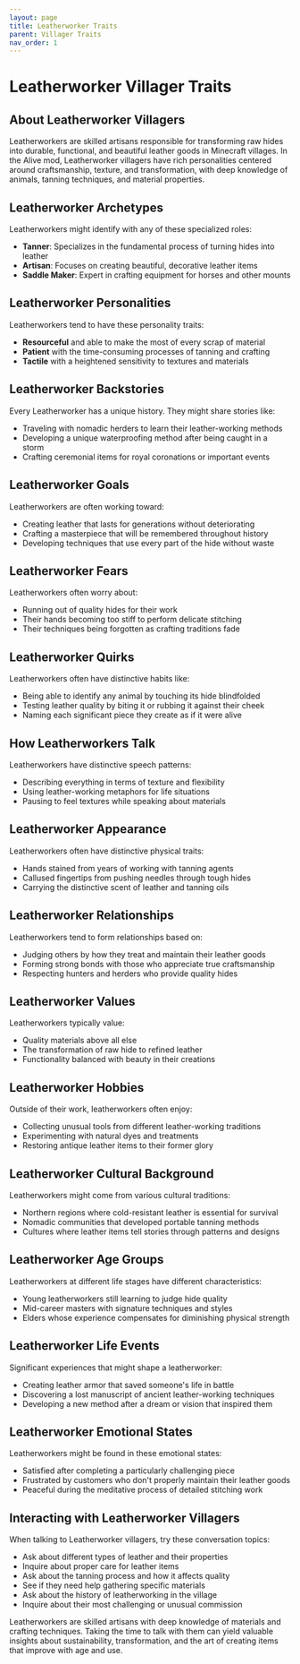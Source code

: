 ```yaml
---
layout: page
title: Leatherworker Traits
parent: Villager Traits
nav_order: 1
---
```


# Leatherworker Villager Traits

## About Leatherworker Villagers

Leatherworkers are skilled artisans responsible for transforming raw hides into durable, functional, and beautiful leather goods in Minecraft villages. In the Alive mod, Leatherworker villagers have rich personalities centered around craftsmanship, texture, and transformation, with deep knowledge of animals, tanning techniques, and material properties.

## Leatherworker Archetypes

Leatherworkers might identify with any of these specialized roles:

- **Tanner**: Specializes in the fundamental process of turning hides into leather
- **Artisan**: Focuses on creating beautiful, decorative leather items
- **Saddle Maker**: Expert in crafting equipment for horses and other mounts

## Leatherworker Personalities

Leatherworkers tend to have these personality traits:

- **Resourceful** and able to make the most of every scrap of material
- **Patient** with the time-consuming processes of tanning and crafting
- **Tactile** with a heightened sensitivity to textures and materials

## Leatherworker Backstories

Every Leatherworker has a unique history. They might share stories like:

- Traveling with nomadic herders to learn their leather-working methods
- Developing a unique waterproofing method after being caught in a storm
- Crafting ceremonial items for royal coronations or important events

## Leatherworker Goals

Leatherworkers are often working toward:

- Creating leather that lasts for generations without deteriorating
- Crafting a masterpiece that will be remembered throughout history
- Developing techniques that use every part of the hide without waste

## Leatherworker Fears

Leatherworkers often worry about:

- Running out of quality hides for their work
- Their hands becoming too stiff to perform delicate stitching
- Their techniques being forgotten as crafting traditions fade

## Leatherworker Quirks

Leatherworkers often have distinctive habits like:

- Being able to identify any animal by touching its hide blindfolded
- Testing leather quality by biting it or rubbing it against their cheek
- Naming each significant piece they create as if it were alive

## How Leatherworkers Talk

Leatherworkers have distinctive speech patterns:

- Describing everything in terms of texture and flexibility
- Using leather-working metaphors for life situations
- Pausing to feel textures while speaking about materials

## Leatherworker Appearance

Leatherworkers often have distinctive physical traits:

- Hands stained from years of working with tanning agents
- Callused fingertips from pushing needles through tough hides
- Carrying the distinctive scent of leather and tanning oils

## Leatherworker Relationships

Leatherworkers tend to form relationships based on:

- Judging others by how they treat and maintain their leather goods
- Forming strong bonds with those who appreciate true craftsmanship
- Respecting hunters and herders who provide quality hides

## Leatherworker Values

Leatherworkers typically value:

- Quality materials above all else
- The transformation of raw hide to refined leather
- Functionality balanced with beauty in their creations

## Leatherworker Hobbies

Outside of their work, leatherworkers often enjoy:

- Collecting unusual tools from different leather-working traditions
- Experimenting with natural dyes and treatments
- Restoring antique leather items to their former glory

## Leatherworker Cultural Background

Leatherworkers might come from various cultural traditions:

- Northern regions where cold-resistant leather is essential for survival
- Nomadic communities that developed portable tanning methods
- Cultures where leather items tell stories through patterns and designs

## Leatherworker Age Groups

Leatherworkers at different life stages have different characteristics:

- Young leatherworkers still learning to judge hide quality
- Mid-career masters with signature techniques and styles
- Elders whose experience compensates for diminishing physical strength

## Leatherworker Life Events

Significant experiences that might shape a leatherworker:

- Creating leather armor that saved someone's life in battle
- Discovering a lost manuscript of ancient leather-working techniques
- Developing a new method after a dream or vision that inspired them

## Leatherworker Emotional States

Leatherworkers might be found in these emotional states:

- Satisfied after completing a particularly challenging piece
- Frustrated by customers who don't properly maintain their leather goods
- Peaceful during the meditative process of detailed stitching work

## Interacting with Leatherworker Villagers

When talking to Leatherworker villagers, try these conversation topics:

- Ask about different types of leather and their properties
- Inquire about proper care for leather items
- Ask about the tanning process and how it affects quality
- See if they need help gathering specific materials
- Ask about the history of leatherworking in the village
- Inquire about their most challenging or unusual commission

Leatherworkers are skilled artisans with deep knowledge of materials and crafting techniques. Taking the time to talk with them can yield valuable insights about sustainability, transformation, and the art of creating items that improve with age and use.

